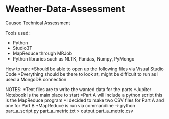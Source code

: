 # Weather-Data-Assessment
Cuusoo Technical Assessment

Tools used:
* Python
* Studio3T
* MapReduce through MRJob
* Python libraries such as NLTK, Pandas, Numpy, PyMongo

How to run:
*Should be able to open up the following files via Visual Studio Code 
*Everything should be there to look at, might be difficult to run as I used a MongoDB connection


NOTES:
*Text files are to write the wanted data for the parts
*Jupiter Notebook is the main place to start
*Part A will include a python script this is the MapReduce program
*I decided to make two CSV files for Part A and one for Part B
*MapReduce is run via commandline -> python part_a_script.py part_a_metric.txt > output.part_a_metric.csv
